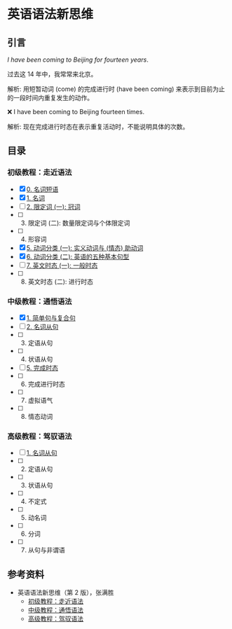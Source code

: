 # 英语语法新思维

## 引言

*I have been coming to Beijing for fourteen years*.

过去这 14 年中，我常常来北京。

解析: 用短暂动词 (come) 的完成进行时 (have been coming)
来表示到目前为止的一段时间内重复发生的动作。

❌ I have been coming to Beijing fourteen times.

解析: 现在完成进行时态在表示重复活动时，不能说明具体的次数。

## 目录

### 初级教程：走近语法

- [x] [0. 名词短语](1_0_noun_phrase.md)
- [x] [1. 名词](1_1_noun.md)
- [ ] [2. 限定词 (一): 冠词](1_2_determiner_article.md)
- [ ] 3. 限定词 (二): 数量限定词与个体限定词
- [ ] 4. 形容词
- [x] [5. 动词分类 (一): 实义动词与 (情态) 助动词](1_5_content_verbs_and_modal_auxiliary_verbs.md)
- [x] [6. 动词分类 (二): 英语的五种基本句型](1_6_five_basic_sentence_patterns.md)
- [ ] [7. 英文时态 (一): 一般时态](1_7_tenses_the_simple_tense.md)
- [ ] 8. 英文时态 (二): 进行时态

### 中级教程：通悟语法

- [x] [1. 简单句与复合句](2_1_simple_and_complex_sentences.md)
- [ ] [2. 名词从句](2_2_nominal_clauses.md)
- [ ] 3. 定语从句
- [ ] 4. 状语从句
- [ ] [5. 完成时态](2_5_perfect_tense.md)
- [ ] 6. 完成进行时态
- [ ] 7. 虚拟语气
- [ ] 8. 情态动词

### 高级教程：驾驭语法

- [ ] [1. 名词从句](3_1_nominal_clauses.md)
- [ ] 2. 定语从句
- [ ] 3. 状语从句
- [ ] 4. 不定式
- [ ] 5. 动名词
- [ ] 6. 分词
- [ ] 7. 从句与非谓语

## 参考资料

- 英语语法新思维（第 2 版），张满胜
  - [初级教程：走近语法](https://book.douban.com/subject/30701505/)
  - [中级教程：通悟语法](https://book.douban.com/subject/30571037/)
  - [高级教程：驾驭语法](https://book.douban.com/subject/30778541/)
